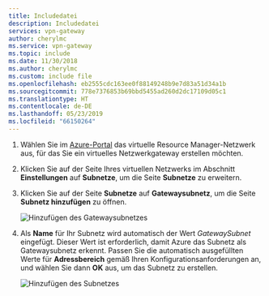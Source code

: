 ```yaml
---
title: Includedatei
description: Includedatei
services: vpn-gateway
author: cherylmc
ms.service: vpn-gateway
ms.topic: include
ms.date: 11/30/2018
ms.author: cherylmc
ms.custom: include file
ms.openlocfilehash: eb2555cdc163ee0f88149248b9e7d83a51d34a1b
ms.sourcegitcommit: 778e7376853b69bbd5455ad260d2dc17109d05c1
ms.translationtype: HT
ms.contentlocale: de-DE
ms.lasthandoff: 05/23/2019
ms.locfileid: "66150264"
---
```

1. Wählen Sie im [Azure-Portal](http://portal.azure.com) das virtuelle Resource Manager-Netzwerk aus, für das Sie ein virtuelles Netzwerkgateway erstellen möchten.

2. Klicken Sie auf der Seite Ihres virtuellen Netzwerks im Abschnitt **Einstellungen** auf **Subnetze**, um die Seite **Subnetze** zu erweitern.

3. Klicken Sie auf der Seite **Subnetze** auf **Gatewaysubnetz**, um die Seite **Subnetz hinzufügen** zu öffnen.

   ![Hinzufügen des Gatewaysubnetzes](./media/vpn-gateway-add-gwsubnet-rm-portal-include/addgwsub.png "Hinzufügen des Gatewaysubnetzes")

4. Als **Name** für Ihr Subnetz wird automatisch der Wert *GatewaySubnet* eingefügt. Dieser Wert ist erforderlich, damit Azure das Subnetz als Gatewaysubnetz erkennt. Passen Sie die automatisch ausgefüllten Werte für **Adressbereich** gemäß Ihren Konfigurationsanforderungen an, und wählen Sie dann **OK** aus, um das Subnetz zu erstellen.

   ![Hinzufügen des Subnetzes](./media/vpn-gateway-add-gwsubnet-rm-portal-include/addsubnetgw.png "Hinzufügen des Subnetzes")
